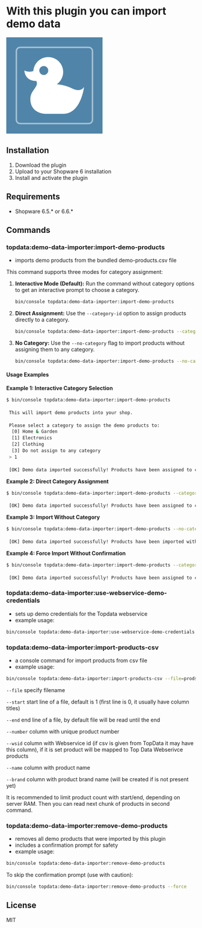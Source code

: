 # With this plugin you can import demo data

![topdata-demo-data-importer-sw6-256x256.png](src/Resources/config/topdata-demo-data-importer-sw6-256x256.png)

## Installation

1. Download the plugin
2. Upload to your Shopware 6 installation
3. Install and activate the plugin

## Requirements

- Shopware 6.5.* or 6.6.*


## Commands

### topdata:demo-data-importer:import-demo-products
- imports demo products from the bundled demo-products.csv file

This command supports three modes for category assignment:

1.  **Interactive Mode (Default):** Run the command without category options to get an interactive prompt to choose a category.
    ```bash
    bin/console topdata:demo-data-importer:import-demo-products
    ```

2.  **Direct Assignment:** Use the `--category-id` option to assign products directly to a category.
    ```bash
    bin/console topdata:demo-data-importer:import-demo-products --category-id=your-category-id-here
    ```

3.  **No Category:** Use the `--no-category` flag to import products without assigning them to any category.
    ```bash
    bin/console topdata:demo-data-importer:import-demo-products --no-category
    ```

#### Usage Examples

**Example 1: Interactive Category Selection**
```bash
$ bin/console topdata:demo-data-importer:import-demo-products

 This will import demo products into your shop.

 Please select a category to assign the demo products to:
  [0] Home & Garden
  [1] Electronics
  [2] Clothing
  [3] Do not assign to any category
 > 1

 [OK] Demo data imported successfully! Products have been assigned to category: Electronics
```

**Example 2: Direct Category Assignment**
```bash
$ bin/console topdata:demo-data-importer:import-demo-products --category-id=019123456789abcdef

 [OK] Demo data imported successfully! Products have been assigned to category: Electronics
```

**Example 3: Import Without Category**
```bash
$ bin/console topdata:demo-data-importer:import-demo-products --no-category

 [OK] Demo data imported successfully! Products have been imported without category assignment.
```

**Example 4: Force Import Without Confirmation**
```bash
$ bin/console topdata:demo-data-importer:import-demo-products --category-id=019123456789abcdef --force

 [OK] Demo data imported successfully! Products have been assigned to category: Electronics
```

### topdata:demo-data-importer:use-webservice-demo-credentials
- sets up demo credentials for the Topdata webservice
- example usage:

```bash
bin/console topdata:demo-data-importer:use-webservice-demo-credentials
```

### topdata:demo-data-importer:import-products-csv
- a console command for import products from csv file
- example usage:

```bash
bin/console topdata:demo-data-importer:import-products-csv --file=prods2020-07-26.csv --start=1 --end=1000 --number=4 --wsid=4 --name=11 --brand=10
```

`--file`  specify filename

`--start`  start line of a file, default is 1 (first line is 0, it usually have column titles)

`--end`  end line of a file, by default file will be read until the end

`--number`  column with unique product number

`--wsid`  column with Webservice id (if csv is given from TopData it may have this column), if it is set product will be mapped to Top Data Webserivce products

`--name`  column with product name

`--brand`  column with product brand name (will be created if is not present yet)

It is recommended to limit product count with start/end, depending on server RAM. Then you can read next chunk of products in second command.

### topdata:demo-data-importer:remove-demo-products
- removes all demo products that were imported by this plugin
- includes a confirmation prompt for safety
- example usage:

```bash
bin/console topdata:demo-data-importer:remove-demo-products
```

To skip the confirmation prompt (use with caution):

```bash
bin/console topdata:demo-data-importer:remove-demo-products --force
```



## License

MIT
